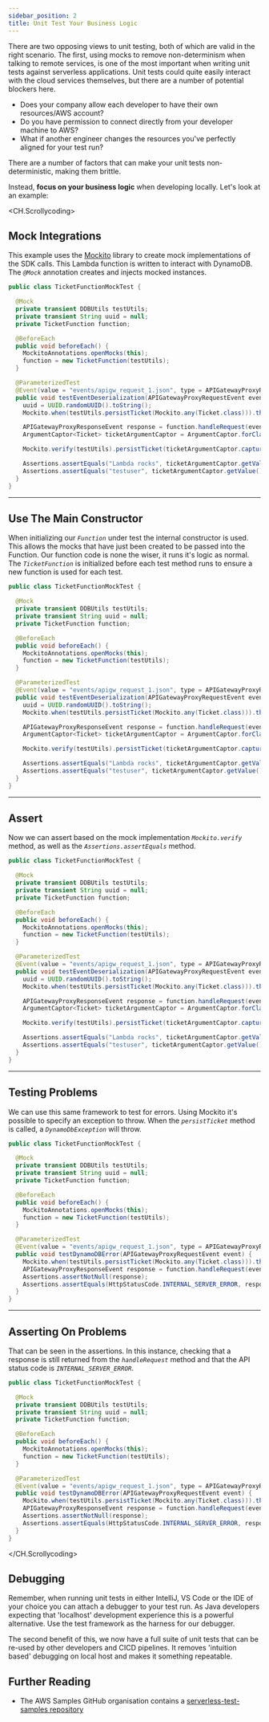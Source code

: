 ```yaml
---
sidebar_position: 2
title: Unit Test Your Business Logic
---
```


There are two opposing views to unit testing, both of which are valid in the right scenario. The first, using mocks to remove non-determinism when talking to remote services, is one of the most important when writing unit tests against serverless applications. Unit tests could quite easily interact with the cloud services themselves, but there are a number of potential blockers here.

- Does your company allow each developer to have their own resources/AWS account?
- Do you have permission to connect directly from your developer machine to AWS?
- What if another engineer changes the resources you've perfectly aligned for your test run?

There are a number of factors that can make your unit tests non-deterministic, making them brittle.

Instead, **focus on your business logic** when developing locally. Let's look at an example:

<CH.Scrollycoding>

## Mock Integrations

This example uses the [Mockito](https://site.mockito.org/) library to create mock implementations of the SDK calls. This Lambda function is written to interact with DynamoDB. The _`@Mock`_ annotation creates and injects mocked instances.

```java UnitTest.java focus=3:4
public class TicketFunctionMockTest {

  @Mock
  private transient DDBUtils testUtils;
  private transient String uuid = null;
  private TicketFunction function;

  @BeforeEach
  public void beforeEach() {
    MockitoAnnotations.openMocks(this);
    function = new TicketFunction(testUtils);
  }

  @ParameterizedTest
  @Event(value = "events/apigw_request_1.json", type = APIGatewayProxyRequestEvent.class)
  public void testEventDeserialization(APIGatewayProxyRequestEvent event) {
    uuid = UUID.randomUUID().toString();
    Mockito.when(testUtils.persistTicket(Mockito.any(Ticket.class))).thenReturn(uuid);

    APIGatewayProxyResponseEvent response = function.handleRequest(event, null);
    ArgumentCaptor<Ticket> ticketArgumentCaptor = ArgumentCaptor.forClass(Ticket.class);

    Mockito.verify(testUtils).persistTicket(ticketArgumentCaptor.capture());

    Assertions.assertEquals("Lambda rocks", ticketArgumentCaptor.getValue().getDescription());
    Assertions.assertEquals("testuser", ticketArgumentCaptor.getValue().getUserId());
  }
}

```

---

## Use The Main Constructor

When initializing our _`Function`_ under test the internal constructor is used. This allows the mocks that have just been created to be passed into the Function. Our function code is none the wiser, it runs it's logic as normal. The _`TicketFunction`_ is initialized before each test method runs to ensure a new function is used for each test.

```java UnitTest.java focus=11:11
public class TicketFunctionMockTest {

  @Mock
  private transient DDBUtils testUtils;
  private transient String uuid = null;
  private TicketFunction function;

  @BeforeEach
  public void beforeEach() {
    MockitoAnnotations.openMocks(this);
    function = new TicketFunction(testUtils);
  }

  @ParameterizedTest
  @Event(value = "events/apigw_request_1.json", type = APIGatewayProxyRequestEvent.class)
  public void testEventDeserialization(APIGatewayProxyRequestEvent event) {
    uuid = UUID.randomUUID().toString();
    Mockito.when(testUtils.persistTicket(Mockito.any(Ticket.class))).thenReturn(uuid);

    APIGatewayProxyResponseEvent response = function.handleRequest(event, null);
    ArgumentCaptor<Ticket> ticketArgumentCaptor = ArgumentCaptor.forClass(Ticket.class);

    Mockito.verify(testUtils).persistTicket(ticketArgumentCaptor.capture());

    Assertions.assertEquals("Lambda rocks", ticketArgumentCaptor.getValue().getDescription());
    Assertions.assertEquals("testuser", ticketArgumentCaptor.getValue().getUserId());
  }
}

```

---

## Assert

Now we can assert based on the mock implementation _`Mockito.verify`_ method, as well as the _`Assertions.assertEquals`_ method.

```java UnitTest.java focus=23:26
public class TicketFunctionMockTest {

  @Mock
  private transient DDBUtils testUtils;
  private transient String uuid = null;
  private TicketFunction function;

  @BeforeEach
  public void beforeEach() {
    MockitoAnnotations.openMocks(this);
    function = new TicketFunction(testUtils);
  }

  @ParameterizedTest
  @Event(value = "events/apigw_request_1.json", type = APIGatewayProxyRequestEvent.class)
  public void testEventDeserialization(APIGatewayProxyRequestEvent event) {
    uuid = UUID.randomUUID().toString();
    Mockito.when(testUtils.persistTicket(Mockito.any(Ticket.class))).thenReturn(uuid);

    APIGatewayProxyResponseEvent response = function.handleRequest(event, null);
    ArgumentCaptor<Ticket> ticketArgumentCaptor = ArgumentCaptor.forClass(Ticket.class);

    Mockito.verify(testUtils).persistTicket(ticketArgumentCaptor.capture());

    Assertions.assertEquals("Lambda rocks", ticketArgumentCaptor.getValue().getDescription());
    Assertions.assertEquals("testuser", ticketArgumentCaptor.getValue().getUserId());
  }
}

```

---

## Testing Problems

We can use this same framework to test for errors. Using Mockito it's possible to specify an exception to throw. When the _`persistTicket`_ method is called, a _`DynamoDbException`_ will throw.

```java UnitTest.java focus=17:17
public class TicketFunctionMockTest {

  @Mock
  private transient DDBUtils testUtils;
  private transient String uuid = null;
  private TicketFunction function;

  @BeforeEach
  public void beforeEach() {
    MockitoAnnotations.openMocks(this);
    function = new TicketFunction(testUtils);
  }

  @ParameterizedTest
  @Event(value = "events/apigw_request_1.json", type = APIGatewayProxyRequestEvent.class)
  public void testDynamoDBError(APIGatewayProxyRequestEvent event) {
    Mockito.when(testUtils.persistTicket(Mockito.any(Ticket.class))).thenThrow(DynamoDbException.class);
    APIGatewayProxyResponseEvent response = function.handleRequest(event, null);
    Assertions.assertNotNull(response);
    Assertions.assertEquals(HttpStatusCode.INTERNAL_SERVER_ERROR, response.getStatusCode());
  }
}
```

---

## Asserting On Problems

That can be seen in the assertions. In this instance, checking that a response is still returned from the _`handleRequest`_ method and that the API status code is _`INTERNAL_SERVER_ERROR`_.

```java UnitTest.java focus=19:20
public class TicketFunctionMockTest {

  @Mock
  private transient DDBUtils testUtils;
  private transient String uuid = null;
  private TicketFunction function;

  @BeforeEach
  public void beforeEach() {
    MockitoAnnotations.openMocks(this);
    function = new TicketFunction(testUtils);
  }

  @ParameterizedTest
  @Event(value = "events/apigw_request_1.json", type = APIGatewayProxyRequestEvent.class)
  public void testDynamoDBError(APIGatewayProxyRequestEvent event) {
    Mockito.when(testUtils.persistTicket(Mockito.any(Ticket.class))).thenThrow(DynamoDbException.class);
    APIGatewayProxyResponseEvent response = function.handleRequest(event, null);
    Assertions.assertNotNull(response);
    Assertions.assertEquals(HttpStatusCode.INTERNAL_SERVER_ERROR, response.getStatusCode());
  }
}
```

</CH.Scrollycoding>

## Debugging

Remember, when running unit tests in either IntelliJ, VS Code or the IDE of your choice you can attach a debugger to your test run. As Java developers expecting that 'localhost' development experience this is a powerful alternative. Use the test framework as the harness for our debugger.

The second benefit of this, we now have a full suite of unit tests that can be re-used by other developers and CICD pipelines. It removes 'intuition based' debugging on local host and makes it something repeatable.

## Further Reading

- The AWS Samples GitHub organisation contains a [serverless-test-samples repository](https://github.com/aws-samples/serverless-test-samples)
